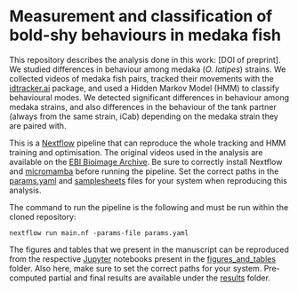 # Measurement and classification of bold-shy behaviours in medaka fish

This repository describes the analysis done in this work: [DOI of preprint].
We studied differences in behaviour among medaka (*O. latipes*) strains.
We collected videos of medaka fish pairs, tracked their movements with the [idtracker.ai](https://idtracker.ai/latest/) package, and used a Hidden Markov Model (HMM) to classify behavioural modes.
We detected significant differences in behaviour among medaka strains, and also differences in the behaviour of the tank partner (always from the same strain, iCab) depending on the medaka strain they are paired with.

This is a [Nextflow](https://www.nextflow.io/) pipeline that can reproduce the whole tracking and HMM training and optimisation. The original videos used in the analysis are available on the [EBI Bioimage Archive](https://doi.org/10.6019/S-BIAD1421). Be sure to correctly install Nextflow and [micromamba](https://mamba.readthedocs.io/en/latest/user_guide/micromamba.html) before running the pipeline. Set the correct paths in the [params.yaml](params.yaml) and [samplesheets](samplesheets) files for your system when reproducing this analysis.

The command to run the pipeline is the following and must be run within the cloned repository:

```
nextflow run main.nf -params-file params.yaml
```

The figures and tables that we present in the manuscript can be reproduced from the respective [Jupyter](https://jupyter.org/) notebooks present in the [figures_and_tables](figures_and_tables) folder. Also here, make sure to set the correct paths for your system. Pre-computed partial and final results are available under the [results](results) folder.
